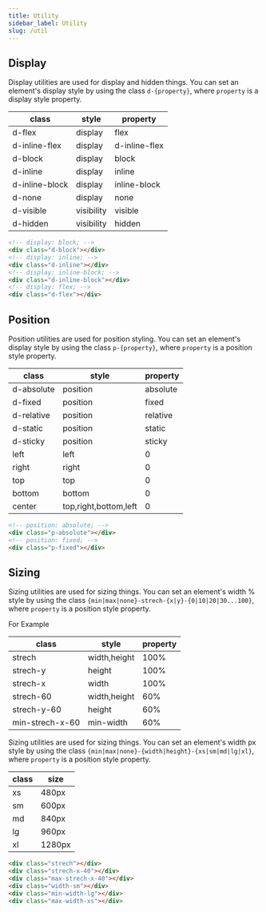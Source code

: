 ```yaml
---
title: Utility
sidebar_label: Utility
slug: /util
---
```


## Display

Display utilities are used for display and hidden things.
You can set an element's display style by using the class `d-{property}`,
where `property` is a display style property. 

| class          | style      | property      |
| -------------- |----------- | ------------- |
| d-flex         | display    | flex          |
| d-inline-flex  | display    | d-inline-flex |
| d-block        | display    | block         |
| d-inline       | display    | inline        |
| d-inline-block | display    | inline-block  |
| d-none         | display    | none          |
| d-visible      | visibility | visible       |
| d-hidden       | visibility | hidden        |


```html
<!-- display: block; -->
<div class="d-block"></div>
<!-- display: inline; -->
<div class="d-inline"></div>
<!-- display: inline-block; -->
<div class="d-inline-block"></div>
<!-- display: flex; -->
<div class="d-flex"></div>
```


## Position

Position utilities are used for position styling.
You can set an element's display style by using the class `p-{property}`,
where `property` is a position style property. 

| class          | style                 | property      |
| -------------- |---------------------- | ------------- |
| d-absolute     | position              | absolute      |
| d-fixed        | position              | fixed         |
| d-relative     | position              | relative      |
| d-static       | position              | static        |
| d-sticky       | position              | sticky        |
| left           | left                  | 0             |
| right          | right                 | 0             |
| top            | top                   | 0             |
| bottom         | bottom                | 0             |
| center         | top,right,bottom,left | 0             |


```html
<!-- position: absolute; -->
<div class="p-absolute"></div>
<!-- position: fixed; -->
<div class="p-fixed"></div>
```

## Sizing

Sizing utilities are used for sizing things.
You can set an element's width % style by using the class `{min|max|none}-strech-{x|y}-{0|10|20|30...100}`,
where `property` is a position style property.

For Example

| class          | style         | property |
| -------------- |-------------- | -------- |
| strech         | width,height  | 100%     |
| strech-y       | height        | 100%     |
| strech-x       | width         | 100%     |
| strech-60      | width,height  | 60%      |
| strech-y-60    | height        | 60%      |
| min-strech-x-60| min-width     | 60%      |

Sizing utilities are used for sizing things.
You can set an element's width px style by using the class  `{min|max|none}-{width|height}-{xs|sm|md|lg|xl}`,
where `property` is a position style property.

| class          | size          |
| -------------- |-------------- |
| xs             | 480px         |
| sm             | 600px         |
| md             | 840px         |
| lg             | 960px         |
| xl             | 1280px        |

```html
<div class="strech"></div>
<div class="strech-x-40"></div>
<div class="max-strech-x-40"></div>
<div class="width-sm"></div>
<div class="min-width-lg"></div>
<div class="max-width-xs"></div>
```